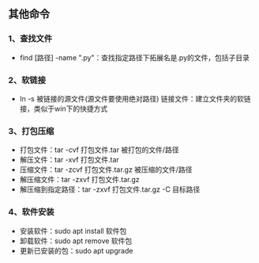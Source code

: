 ## 其他命令
### 1、查找文件
- find [路径] -name ".py"：查找指定路径下拓展名是.py的文件，包括子目录
### 2、软链接
- ln -s 被链接的源文件(源文件要使用绝对路径) 链接文件：建立文件夹的软链接，类似于win下的快捷方式
### 3、打包压缩
- 打包文件：tar -cvf 打包文件.tar 被打包的文件/路径
- 解压文件：tar -xvf 打包文件.tar
- 压缩文件：tar -zcvf 打包文件.tar.gz 被压缩的文件/路径
- 解压缩文件：tar -zxvf 打包文件.tar.gz
- 解压缩到指定路径：tar -zxvf 打包文件.tar.gz -C 目标路径
### 4、软件安装
- 安装软件：sudo apt install 软件包
- 卸载软件：sudo apt remove 软件包
- 更新已安装的包：sudo apt upgrade
